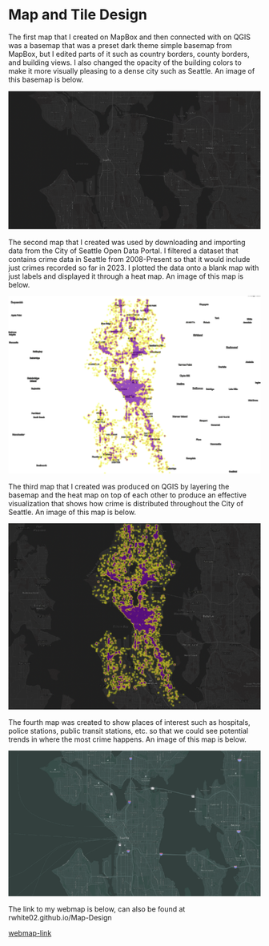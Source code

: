 # Map and Tile Design

The first map that I created on MapBox and then connected with on QGIS was a basemap that was a preset dark theme simple basemap from MapBox, but I edited parts of it such as country borders, county borders, and building views. I also changed the opacity of the building colors to make it more visually pleasing to a dense city such as Seattle. An image of this basemap is below.

![](/assets/basemap.png)

The second map that I created was used by downloading and importing data from the City of Seattle Open Data Portal. I filtered a dataset that contains crime data in Seattle from 2008-Present so that it would include just crimes recorded so far in 2023. I plotted the data onto a blank map with just labels and displayed it through a heat map. An image of this map is below.

![](/assets/crimesmap.png)

The third map that I created was produced on QGIS by layering the basemap and the heat map on top of each other to produce an effective visualization that shows how crime is distributed throughout the City of Seattle. An image of this map is below.

![](/assets/base_and_crime.png)

The fourth map was created to show places of interest such as hospitals, police stations, public transit stations, etc. so that we could see potential trends in where the most crime happens. An image of this map is below.

![](/assets/theme_map.png)




The link to my webmap is below, can also be found at rwhite02.github.io/Map-Design


[webmap-link](https://rwhite02.github.io/Map-Design/)
